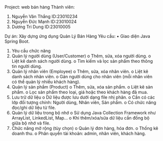Project: web bán hàng
Thành viên:
1.	Nguyễn Văn Thắng
ID:23010234
2.	Nguyễn Đức Mạnh
ID:23010024
3.	Dương Tri Dung
ID:23010005

Dự án: Xây dựng ứng dụng Quản Lý Bán Hàng
Yêu cầu:
• Giao diện Java Spring Boot.
1. Yêu cầu chức năng
1.	Quản lý người dùng (User/Customer)
o	Thêm, sửa, xóa người dùng.
o	Liệt kê danh sách người dùng.
o	Tìm kiếm và lọc sản phẩm theo thông tin người dùng.
2.	Quản lý nhân viên (Employee)
o	Thêm, sửa, xóa nhân viên.
o	Liệt kê danh sách nhân viên.
o	Gán người dùng cho nhân viên (mỗi nhân viên có thể quản lý nhiều khách hàng).
3.	Quản lý sản phẩm (Product)
o	Thêm, sửa, xóa sản phẩm.
o	Liệt kê sản phẩm.
o	Lọc sản phẩm theo loại, giá hoặc theo khách hàng đã mua.
4.	Lưu trữ dữ liệu
o	Dữ liệu được lưu dưới dạng file nhị phân.
o	Cần có các lớp đối tượng chính: Người dùng, Nhân viên, Sản phẩm.
o	Có chức năng đọc/ghi dữ liệu từ file.
5.	Quản lý dữ liệu trong bộ nhớ
o	Sử dụng Java Collection Framework như ArrayList, LinkedList, Map…
o	Khi thêm/xóa/sửa dữ liệu cần đồng bộ giữa bộ nhớ và file.
6.	Chức năng mở rộng (tùy chọn)
o	Quản lý đơn hàng, hóa đơn.
o	Thống kê doanh thu.
o	Phân quyền tài khoản: admin, nhân viên, khách hàng.



